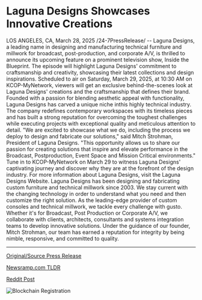 # Laguna Designs Showcases Innovative Creations

LOS ANGELES, CA, March 28, 2025 /24-7PressRelease/ -- Laguna Designs, a leading name in designing and manufacturing technical furniture and millwork for broadcast, post-production, and corporate A/V, is thrilled to announce its upcoming feature on a prominent television show, Inside the Blueprint. The episode will highlight Laguna Designs' commitment to craftsmanship and creativity, showcasing their latest collections and design inspirations.   Scheduled to air on Saturday, March 29, 2025, at 10:30 AM on KCOP-MyNetwork, viewers will get an exclusive behind-the-scenes look at Laguna Designs' creations and the craftsmanship that defines their brand.   Founded with a passion for blending aesthetic appeal with functionality, Laguna Designs has carved a unique niche inthis highly technical industry. The company redefines contemporary workspaces with its timeless pieces and has built a strong reputation for overcoming the toughest challenges while executing projects with exceptional quality and meticulous attention to detail.   "We are excited to showcase what we do, including the process we deploy to design and fabricate our solutions," said Mitch Strohman, President of Laguna Designs. "This opportunity allows us to share our passion for creating solutions that inspire and elevate performance in the Broadcast, Postproduction, Event Space and Mission Critical environments."  Tune in to KCOP-MyNetwork on March 29 to witness Laguna Designs' captivating journey and discover why they are at the forefront of the design industry.   For more information about Laguna Designs, visit the Laguna Designs Website.  Laguna Designs has been designing and fabricating custom furniture and technical millwork since 2003. We stay current with the changing technology in order to understand what you need and then customize the right solution.  As the leading-edge provider of custom consoles and technical millwork, we tackle every challenge with gusto. Whether it's for Broadcast, Post Production or Corporate A/V, we collaborate with clients, architects, consultants and systems integration teams to develop innovative solutions.   Under the guidance of our founder, Mitch Strohman, our team has earned a reputation for integrity by being nimble, responsive, and committed to quality. 

---

[Original/Source Press Release](https://www.24-7pressrelease.com/press-release/521106/laguna-designs-showcases-innovative-creations)
                    

[Newsramp.com TLDR](https://newsramp.com/curated-news/laguna-designs-to-be-featured-on-inside-the-blueprint-for-craftsmanship-showcase/1d97dc63b8956b56adf7f1c6f13e8038) 

 



[Reddit Post](https://www.reddit.com/r/newsramp/comments/1jlph80/laguna_designs_to_be_featured_on_inside_the/) 



![Blockchain Registration](https://cdn.newsramp.app/24-7PressRelease/qrcode/253/28/bendhXlo.webp)